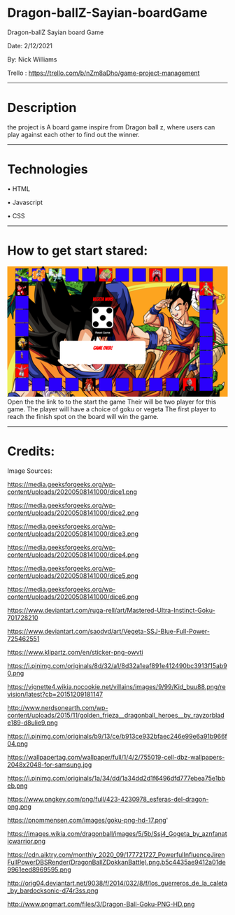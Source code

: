 # Dragon-ballZ-Sayian-boardGame
Dragon-ballZ Sayian board Game 

Date: 2/12/2021 

By: Nick Williams 

Trello : https://trello.com/b/nZm8aDho/game-project-management
***


# Description
 the project is A board game inspire from Dragon ball z, where users can play against each other to find out the winner. 
***

# Technologies 
• HTML

• Javascript

• CSS
***
# How to get start stared:
![mockup](images/Gameshot.png)
Open the the link to to the start the game 
Their will be two player for this game. 
The player will have a choice of goku or vegeta 
The first player to reach the finish spot on the board will win the game. 
***

# Credits: 

Image Sources: 

https://media.geeksforgeeks.org/wp-content/uploads/20200508141000/dice1.png

https://media.geeksforgeeks.org/wp-content/uploads/20200508141000/dice2.png

https://media.geeksforgeeks.org/wp-content/uploads/20200508141000/dice3.png

https://media.geeksforgeeks.org/wp-content/uploads/20200508141000/dice4.png

https://media.geeksforgeeks.org/wp-content/uploads/20200508141000/dice5.png

https://media.geeksforgeeks.org/wp-content/uploads/20200508141000/dice6.png

https://www.deviantart.com/ruga-rell/art/Mastered-Ultra-Instinct-Goku-701728210

https://www.deviantart.com/saodvd/art/Vegeta-SSJ-Blue-Full-Power-725462551

https://www.klipartz.com/en/sticker-png-owvti

https://i.pinimg.com/originals/8d/32/a1/8d32a1eaf891e412490bc3913f15ab90.png

https://vignette4.wikia.nocookie.net/villains/images/9/99/Kid_buu88.png/revision/latest?cb=20151209181147

http://www.nerdsonearth.com/wp-content/uploads/2015/11/golden_frieza__dragonball_heroes__by_rayzorblade189-d8ulie9.png

https://i.pinimg.com/originals/b9/13/ce/b913ce932bfaec246e99e6a91b966f04.png

https://wallpapertag.com/wallpaper/full/1/4/2/755019-cell-dbz-wallpapers-2048x2048-for-samsung.jpg

https://i.pinimg.com/originals/1a/34/dd/1a34dd2d1f6496dfd777ebea75e1bbeb.png

https://www.pngkey.com/png/full/423-4230978_esferas-del-dragon-png.png

https://pnommensen.com/images/goku-png-hd-17.png'   

https://images.wikia.com/dragonball/images/5/5b/Ssj4_Gogeta_by_aznfanaticwarrior.png

https://cdn.aiktry.com/monthly_2020_09/177721727_PowerfulInfluenceJirenFullPowerDBSRender(DragonBallZDokkanBattle).png.b5c4435ae9412a01de9961eed8969595.png

http://orig04.deviantart.net/9038/f/2014/032/8/f/los_guerreros_de_la_caleta_by_bardocksonic-d74r3ss.png

http://www.pngmart.com/files/3/Dragon-Ball-Goku-PNG-HD.png